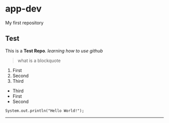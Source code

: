 # app-dev
My first repository

## Test
This is a **Test Repo**.
*learning how to use github*
> what is a blockquote

1. First
2. Second
3. Third

- Third
- First
- Second

`System.out.println("Hello World!");`

---
